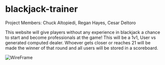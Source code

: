 # blackjack-trainer

Project Members: Chuck Altopiedi, Regan Hayes, Cesar Deltoro

This website will give players without any experience in blackjack a chance to start and become professionals at the game! This will be a 1v1, User vs generated computed dealer. Whoever gets closer or reaches 21 will be made the winner of that round and all users will be stored in a scoreboard.

![WireFrame](img/Blackjack-trainer(3).jpg)


